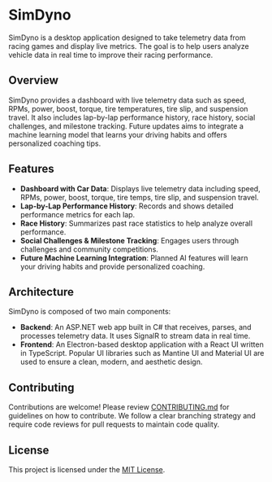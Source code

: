 # SimDyno
SimDyno is a desktop application designed to take telemetry data from racing games and display live metrics. The goal is to help users analyze vehicle data in real time to improve their racing performance.


## Overview

SimDyno provides a dashboard with live telemetry data such as speed, RPMs, power, boost, torque, tire temperatures, tire slip, and suspension travel. It also includes lap-by-lap performance history, race history, social challenges, and milestone tracking. Future updates aims to integrate a machine learning model that learns your driving habits and offers personalized coaching tips.

## Features

- **Dashboard with Car Data**: Displays live telemetry data including speed, RPMs, power, boost, torque, tire temps, tire slip, and suspension travel.
- **Lap-by-Lap Performance History**: Records and shows detailed performance metrics for each lap.
- **Race History**: Summarizes past race statistics to help analyze overall performance.
- **Social Challenges & Milestone Tracking**: Engages users through challenges and community competitions.
- **Future Machine Learning Integration**: Planned AI features will learn your driving habits and provide personalized coaching.

## Architecture

SimDyno is composed of two main components:

- **Backend**: An ASP.NET web app built in C# that receives, parses, and processes telemetry data. It uses SignalR to stream data in real time.
- **Frontend**: An Electron-based desktop application with a React UI written in TypeScript. Popular UI libraries such as Mantine UI and Material UI are used to ensure a clean, modern, and aesthetic design.

## Contributing
Contributions are welcome! Please review [CONTRIBUTING.md](./contributing.md) for guidelines on how to contribute. We follow a clear branching strategy and require code reviews for pull requests to maintain code quality.

## License
This project is licensed under the [MIT License](./LICENSE).
